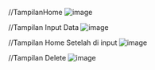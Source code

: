 //TampilanHome
![image](https://github.com/user-attachments/assets/b03de2c8-f332-4056-8933-9e482e7e2f91)

//Tampilan Input Data
![image](https://github.com/user-attachments/assets/e1c08cf3-8e39-4600-928a-c1ff65450129)

//Tampilan Home Setelah di input
![image](https://github.com/user-attachments/assets/949b6667-d834-46da-b073-6b141dba4ba4)

//Tampilan Delete
![image](https://github.com/user-attachments/assets/b46d1ee9-87b9-49fb-89a0-3177db7023ef)






